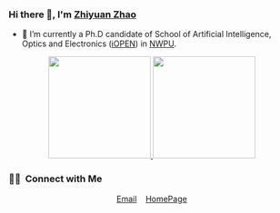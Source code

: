 

### Hi there 👋, I'm [Zhiyuan Zhao](https://github.com/tuzixini)

- 🔭 I’m currently a Ph.D candidate of School of Artificial Intelligence, Optics and Electronics ([iOPEN](https://iopen.nwpu.edu.cn/)) in [NWPU](http://www.nwpu.edu.cn/).

<p align="center">
<a href="https://github.com/tuzixini">
  <img height="180em" src="https://github-readme-stats-eight-theta.vercel.app/api?username=tuzixini&show_icons=true&theme=vue&include_all_commits=true&count_private=true"/>
  <img height="180em" src="https://github-readme-stats-eight-theta.vercel.app/api/top-langs/?username=tuzixini&layout=compact&langs_count=8&theme=vue&count_private=true"/>
</a>
</p>

### 🤝🏻 &nbsp;Connect with Me

<p align="center">
  <a href="mailto:tuzixini@gmail.com">Email</a>
  &nbsp;&nbsp;
  <a href="https://tuzixini.github.io/">HomePage</a>
</p>
